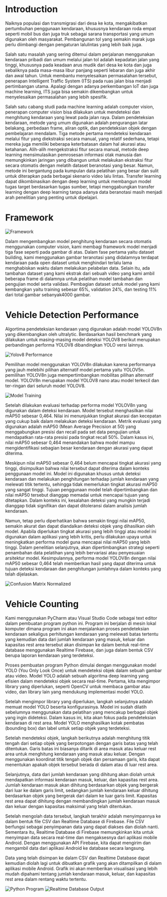 # Introduction

Naiknya populasi dan transmigrasi dari desa ke kota, mengakibatkan pertumbuhan penggunaan kendaraan, khususnya kendaraan roda empat seperti mobil bus dan juga truk sebagai sarana transportasi yang umum digunakan oleh masyarakat. Pembangunan tol yang semakin marak juga perlu diimbangi dengan pengaturan lalulintas yang lebih baik juga.

Salah satu masalah yang sering ditemui dalam perjalanan menggunakan kendaraan pribadi dan umum melalui jalan tol adalah kepadatan jalan yang tinggi, khususnya pada keadaan arus mudik dari desa ke kota dan juga sebaliknya pada masa-masa libur panjang seperti lebaran dan juga akhir dan awal tahun. Untuk membantu menyelesaikan permasalahan tersebut, penerapan Intelligent Traffic System (ITS) pada ruas jalan bisa menjadi pertimbangan utama. Apalagi dengan adanya perkembangan IoT dan juga machine learning, ITS juga bisa semakin dikembangkan untuk menyelesaikan permasalahan yang lebih spesifik.

Salah satu cabang studi pada machine learning adalah computer vision, penerapan computer vision bisa dilakukan untuk mendeteksi dan menghitung kendaraan yang lewat pada jalan raya. Dalam pendeteksian kendaraan, metode yang umum digunakan adalah pengurangan latar belakang, perbedaan frame, aliran optik, dan pendeteksian objek dengan pembelajaran mendalam. Tiga metode pertama mendeteksi kendaraan melalui fitur yang diekstraksi secara manual, yang relatif sederhana, tetapi mereka juga memiliki beberapa keterbatasan dalam hal akurasi atau ketahanan. Alih-alih mengekstraksi fitur secara manual, metode deep learning mensimulasikan pemrosesan informasi otak manusia dan memungkinkan jaringan yang dibangun untuk melakukan ekstraksi fitur secara otomatis dengan melatih dataset beranotasi yang besar. Namun, metode ini bergantung pada kumpulan data pelatihan yang besar dan sulit untuk diterapkan pada berbagai skenario video lalu lintas. Transfer learning dapat dikombinasikan dengan deep learning untuk membangun model tugas target berdasarkan tugas sumber, tetapi menggabungkan transfer learning dengan deep learning tanpa adanya data beranotasi masih menjadi arah penelitian yang penting untuk dipelajari.

# Framework

![Framework]()

Dalam mengembangkan model penghitung kendaraan secara otomatis menggunakan computer vision, kami membagi framework model menjadi tiga fase seperti pada gambar di atas. Dalam fase pertama yaitu dataset building, kami menggunakan gambar teranotasi yang didalamnya terdapat kendaraan pada open dataset untuk menghindari terlalu lama menghabiskan waktu dalam melakukan pelabelan data. Selain itu, ada tambahan dataset yang kami ekstrak dari sebuah video yang kami ambil beberapa frame di dalamnya untuk pelatihan model tambahan dan pengujian model serta validasi. Pembagian dataset untuk model yang kami kembangkan yaitu training sebesar 65%, validation 24%, dan testing 11% dari total gambar sebanyak4000 gambar.

# Vehicle Detection Performance

Algortima pendeteksian kendaraan yang digunakan adalah model YOLOV8n yang dikembangkan oleh ultralytic. Berdasarkan hasil benchmark yang dilakukan untuk masing-masing model deteksi YOLOV8 berikut merupakan perbandingan performa YOLOV8 dibandingkan YOLO versi lainnya.

![Yolov8 Performance]()

Pemilihan model menggunakan YOLOV8n dilakukan karena performanya yang jauh melebihi pilihan alternatif model pertama yaitu YOLOV5n. pemilihan YOLOV8n juga mempertimbangkan mobilitas pilihan alternatif model. YOLOV8n merupakan model YOLOV8 nano atau model terkecil dan ter-ringan dari seluruh model YOLOV8.

![Model Training]()

Setelah dilakukan evaluasi terhadap performa model YOLOV8n yang digunakan dalam deteksi kendaraan. Model tersebut menghasilkan nilai mAP50 sebesar 0,464. Nilai ini menunjukkan tingkat akurasi dan kecepatan yang cukup baik dalam melakukan deteksi kendaraan. Metrik evaluasi yang digunakan adalah mAP50 (Mean Average Precision at 50) yang menggabungkan presisi dan recall pada set data pengujian untuk mendapatkan rata-rata presisi pada tingkat recall 50%. Dalam kasus ini, nilai mAP50 sebesar 0,464 menandakan bahwa model mampu mengidentifikasi sebagian besar kendaraan dengan akurasi yang dapat diterima.

Meskipun nilai mAP50 sebesar 0,464 belum mencapai tingkat akurasi yang tinggi, disimpulkan bahwa nilai tersebut dapat diterima dalam konteks penggunaan model ini. Model ini digunakan khusus untuk deteksi kendaraan dan melakukan penghitungan terhadap jumlah kendaraan yang melewati titik tertentu, sehingga tidak memerlukan tingkat akurasi mAP50 yang sangat tinggi. Tujuan penggunaan model telah dipertimbangkan dan nilai mAP50 tersebut dianggap memadai untuk mencapai tujuan yang ditetapkan. Dalam konteks ini, kesalahan deteksi yang mungkin terjadi dianggap tidak signifikan dan dapat ditoleransi dalam analisis jumlah kendaraan.

Namun, tetap perlu diperhatikan bahwa semakin tinggi nilai mAP50, semakin akurat dan dapat diandalkan deteksi objek yang dihasilkan oleh model. Apabila diperlukan tingkat akurasi yang lebih tinggi atau model ini digunakan dalam aplikasi yang lebih kritis, perlu dilakukan upaya untuk meningkatkan performa model guna mencapai nilai mAP50 yang lebih tinggi. Dalam penelitian selanjutnya, akan dipertimbangkan strategi seperti penambahan data pelatihan yang lebih bervariasi atau penyesuaian arsitektur model. Kesimpulannya, performa model YOLOV8n dengan nilai mAP50 sebesar 0,464 telah memberikan hasil yang dapat diterima untuk tujuan deteksi kendaraan dan penghitungan jumlahnya dalam konteks yang telah dijelaskan.

![Confusion Matrix Normalized]()

# Vehicle Counting

Kami menggunakan PyCharm atau Visual Studio Code sebagai text editor dalam pembuatan program python ini. Program ini berjalan di mesin lokal komputer dimana program ini akan menjalankan proses pendeteksian kendaraan sekaligus perhitungan kendaraan yang melewati batas tertentu yang kemudian data dari jumlah kendaraan yang masuk, keluar dan kapasitas rest area tersebut akan disimpan ke dalam bentuk real-time database menggunakan Realtime Firebase, dan juga dalam bentuk CSV berupa laporan kendaraan yang terdeteksi.

Proses pembuatan program Python dimulai dengan menggunakan model YOLO (You Only Look Once) untuk mendeteksi objek dalam sebuah gambar atau video. Model YOLO adalah sebuah algoritma deep learning yang efisien dalam mendeteksi objek secara real-time. Pertama, kita mengimpor library yang diperlukan, seperti OpenCV untuk membaca gambar atau video, dan library lain yang mendukung implementasi model YOLO.

Setelah mengimpor library yang diperlukan, langkah selanjutnya adalah memuat model YOLO beserta konfigurasinya. Model ini sudah dilatih sebelumnya menggunakan data pelatihan yang mencakup berbagai objek yang ingin dideteksi. Dalam kasus ini, kita akan fokus pada pendeteksian kendaraan di rest area. Model YOLO menghasilkan kotak pembatas (bounding box) dan label untuk setiap objek yang terdeteksi.

Setelah mendeteksi objek, langkah berikutnya adalah menghitung titik tengah dari setiap objek yang berpotongan dengan garis batas yang telah ditentukan. Garis batas ini biasanya ditarik di area masuk atau keluar rest area untuk menghitung kendaraan yang masuk atau keluar. Dengan menggunakan koordinat titik tengah objek dan persamaan garis, kita dapat menentukan apakah objek tersebut berada di dalam atau di luar rest area.

Selanjutnya, data dari jumlah kendaraan yang dihitung akan diolah untuk mendapatkan informasi kendaraan masuk, keluar, dan kapasitas rest area. Jumlah kendaraan masuk akan dihitung berdasarkan objek yang bergerak dari luar ke dalam garis limit, sedangkan jumlah kendaraan keluar dihitung berdasarkan objek yang bergerak dari dalam ke luar garis limit. Kapasitas rest area dapat dihitung dengan membandingkan jumlah kendaraan masuk dan keluar dengan kapasitas maksimal yang telah ditentukan.

Setelah mengolah data tersebut, langkah terakhir adalah menyimpannya ke dalam bentuk file CSV dan Realtime Database di Firebase. File CSV berfungsi sebagai penyimpanan data yang dapat diakses dan diolah nanti. Sementara itu, Realtime Database di Firebase memungkinkan kita untuk menyimpan data secara real-time dan mengaksesnya dari aplikasi mobile Android. Dengan menggunakan API Firebase, kita dapat mengirim dan mengambil data dari aplikasi Android ke database secara langsung.

Data yang telah disimpan ke dalam CSV dan Realtime Database dapat kemudian diolah lagi untuk dibuatkan grafik yang akan ditampilkan di dalam aplikasi mobile Android. Grafik ini akan memberikan visualisasi yang lebih mudah dipahami tentang jumlah kendaraan masuk, keluar, dan kapasitas rest area dalam rentang waktu tertentu.

![Python Program]()
![Realtime Database Output]()
